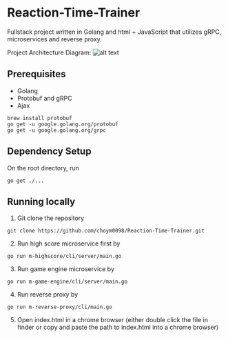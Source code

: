 # Reaction-Time-Trainer
Fullstack project written in Golang and html + JavaScript that utilizes gRPC, microservices and reverse proxy. 

Project Architecture Diagram:
![alt text](https://github.com/choym0098/Reaction-Time-Trainer/blob/main/Reaction-Time-Trainer-Architecture-Diagram.png?raw=true)


## Prerequisites
- Golang
- Protobuf and gRPC
- Ajax
```
brew install protobuf
go get -u google.golang.org/protobuf
go get -u google.golang.org/grpc
```

## Dependency Setup
On the root directory, run
```
go get ./...
```

## Running locally
1. Git clone the repository
```
git clone https://github.com/choym0098/Reaction-Time-Trainer.git
```
2. Run high score microservice first by
```
go run m-highscore/cli/server/main.go
```
3. Run game engine microservice by
```
go run m-game-engine/cli/server/main.go
```
4. Run reverse proxy by
```
go run m-reverse-proxy/cli/main.go
```
5. Open index.html in a chrome browser (either double click the file in finder or copy and paste the path to index.html into a chrome browser)

